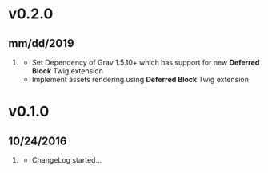 # v0.2.0
## mm/dd/2019

1. [](#new)
    * Set Dependency of Grav 1.5.10+ which has support for new **Deferred Block** Twig extension
    * Implement assets rendering using **Deferred Block** Twig extension 

# v0.1.0
##  10/24/2016

1. [](#new)
    * ChangeLog started...
